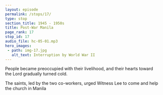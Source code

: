 ```yaml
---
layout: episode
permalink: /stops/17/
type: stop
section_title: 1945 - 1950s
title: Post-War Manila
page_rank: 17
stop_id: 17
audio_file: hc-05-01.mp3
hero_images:
 - path: img-17.jpg
   alt_text: Interruption by World War II
---
```


People became preoccupied with their livelihood, and their hearts toward the Lord gradually turned cold.

The saints, led by the two co-workers, urged Witness Lee to come and help the church in Manila

<!---
人們被生計所霸佔，以致於他們的心向著主漸漸冷淡下來。

兩位同工帶領聖徒們懇求李常受前來幫助馬尼拉召會。
-->

<!--- TRANSCRIPT
After the war, the two co-workers, Brothers Meek and Wu, appointed nine elders (including themselves plus Brother Ting) and 24 deacons and deaconesses to serve. The post-war situation left people preoccupied with their livelihoods, causing them to gradually lose their love for the Lord. The spiritual condition of the saints grew bleak, and the supply of the word became stale. It was not uncommon for the chaplain of American soldiers to be asked to fill in and give the message on Lord’s Day. During this time, a popular catchphrase among the saints was “opening canned goods,” meaning that the speaking was no longer fresh, that they were old stock. As a result, meeting attendance steadily declined. In this stale backdrop, the co-workers, elders, and deacons/deaconesses once again sought help from Brother Witness Lee.
-->